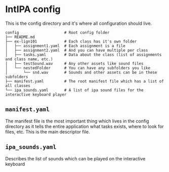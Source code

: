 # IntIPA config

This is the config directory and it's where all configuration should live.

```
config                    # Root config folder
├── README.md
├── ex-lign101            # Each class has it's own folder
│   ├── assignment1.yaml  # Each assignment is a file
│   ├── assignment2.yaml  # And you can have multiple per class
│   ├── tasks.yaml        # Data about the class (list of assignments and class name, etc.)
│   ├── testSound.wav     # Any other assets like sound files
│   └── nestedFolder      # You can have any subfolders you like
│       └── snd.wav       # Sounds and other assets can be in these subfolders
├── manifest.yaml         # The root manifest file which has a list of all classes
└── ipa_sounds.yaml       # A list of ipa sound files for the interactive keyboard player
```

## `manifest.yaml`

The manifest file is the most important thing which lives in the config directory as it
tells the entire application what tasks exists, where to look for files, etc. This is the
main descriptor file.

## `ipa_sounds.yaml`

Describes the list of sounds which can be played on the interactive keyboard
